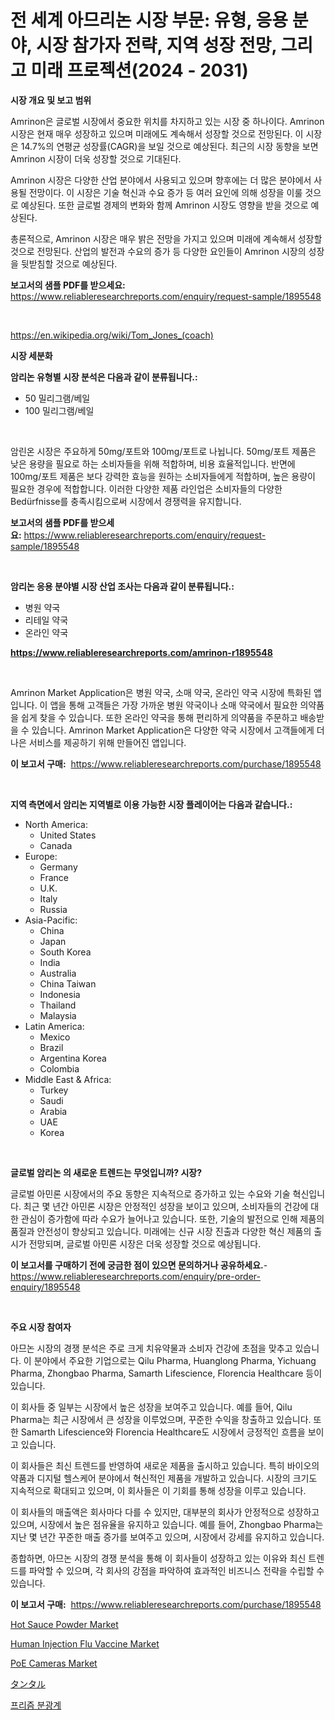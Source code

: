 <p><h1>전 세계 아므리논 시장 부문: 유형, 응용 분야, 시장 참가자 전략, 지역 성장 전망, 그리고 미래 프로젝션(2024 - 2031)</h1></p><p><strong>시장 개요 및 보고 범위</strong></p>
<p><p>Amrinon은 글로벌 시장에서 중요한 위치를 차지하고 있는 시장 중 하나이다. Amrinon 시장은 현재 매우 성장하고 있으며 미래에도 계속해서 성장할 것으로 전망된다. 이 시장은 14.7%의 연평균 성장률(CAGR)을 보일 것으로 예상된다. 최근의 시장 동향을 보면 Amrinon 시장이 더욱 성장할 것으로 기대된다.</p><p>Amrinon 시장은 다양한 산업 분야에서 사용되고 있으며 향후에는 더 많은 분야에서 사용될 전망이다. 이 시장은 기술 혁신과 수요 증가 등 여러 요인에 의해 성장을 이룰 것으로 예상된다. 또한 글로벌 경제의 변화와 함께 Amrinon 시장도 영향을 받을 것으로 예상된다.</p><p>총론적으로, Amrinon 시장은 매우 밝은 전망을 가지고 있으며 미래에 계속해서 성장할 것으로 전망된다. 산업의 발전과 수요의 증가 등 다양한 요인들이 Amrinon 시장의 성장을 뒷받침할 것으로 예상된다.</p></p>
<p><strong>보고서의 샘플 PDF를 받으세요:</strong> <a href="https://www.reliableresearchreports.com/enquiry/request-sample/1895548">https://www.reliableresearchreports.com/enquiry/request-sample/1895548</a></p>
<p>&nbsp;</p>
<p><a href="https://en.wikipedia.org/wiki/Tom_Jones_(coach)">https://en.wikipedia.org/wiki/Tom_Jones_(coach)</a></p>
<p><strong>시장 세분화</strong></p>
<p><strong>암리논 유형별 시장 분석은 다음과 같이 분류됩니다.:</strong></p>
<p><ul><li>50 밀리그램/베일</li><li>100 밀리그램/베일</li></ul></p>
<p>&nbsp;</p>
<p><p>암린온 시장은 주요하게 50mg/포트와 100mg/포트로 나뉩니다. 50mg/포트 제품은 낮은 용량을 필요로 하는 소비자들을 위해 적합하며, 비용 효율적입니다. 반면에 100mg/포트 제품은 보다 강력한 효능을 원하는 소비자들에게 적합하며, 높은 용량이 필요한 경우에 적합합니다. 이러한 다양한 제품 라인업은 소비자들의 다양한 Bedürfnisse를 충족시킴으로써 시장에서 경쟁력을 유지합니다.</p></p>
<p><strong>보고서의 샘플 PDF를 받으세요:</strong>&nbsp;<a href="https://www.reliableresearchreports.com/enquiry/request-sample/1895548">https://www.reliableresearchreports.com/enquiry/request-sample/1895548</a></p>
<p>&nbsp;</p>
<p><strong> 암리논 응용 분야별 시장 산업 조사는 다음과 같이 분류됩니다.:</strong></p>
<p><ul><li>병원 약국</li><li>리테일 약국</li><li>온라인 약국</li></ul></p>
<p><strong><a href="https://www.reliableresearchreports.com/amrinon-r1895548">https://www.reliableresearchreports.com/amrinon-r1895548</a></strong></p>
<p>&nbsp;</p>
<p><p>Amrinon Market Application은 병원 약국, 소매 약국, 온라인 약국 시장에 특화된 앱입니다. 이 앱을 통해 고객들은 가장 가까운 병원 약국이나 소매 약국에서 필요한 의약품을 쉽게 찾을 수 있습니다. 또한 온라인 약국을 통해 편리하게 의약품을 주문하고 배송받을 수 있습니다. Amrinon Market Application은 다양한 약국 시장에서 고객들에게 더 나은 서비스를 제공하기 위해 만들어진 앱입니다.</p></p>
<p><strong>이 보고서 구매:</strong>&nbsp; <a href="https://www.reliableresearchreports.com/purchase/1895548">https://www.reliableresearchreports.com/purchase/1895548</a></p>
<p>&nbsp;</p>
<p><strong>지역 측면에서 암리논 지역별로 이용 가능한 시장 플레이어는 다음과 같습니다.:</strong></p>
<p><ul>
    <li>
        North America:
        <ul>
            <li>United States</li>
            <li>Canada</li>
        </ul>
    </li>
    <li>
        Europe:
        <ul>
            <li>Germany</li>
            <li>France</li>
            <li>U.K.</li>
            <li>Italy</li>
            <li>Russia</li>
        </ul>
    </li>
    <li>
        Asia-Pacific:
        <ul>
            <li>China</li>
            <li>Japan</li>
            <li>South Korea</li>
            <li>India</li>
            <li>Australia</li>
            <li>China Taiwan</li>
            <li>Indonesia</li>
            <li>Thailand</li>
            <li>Malaysia</li>
        </ul>
    </li>
    <li>
        Latin America:
        <ul>
            <li>Mexico</li>
            <li>Brazil</li>
            <li>Argentina Korea</li>
            <li>Colombia</li>
        </ul>
    </li>
    <li>
        Middle East & Africa:
        <ul>
            <li>Turkey</li>
            <li>Saudi</li>
            <li>Arabia</li>
            <li>UAE</li>
            <li>Korea</li>
        </ul>
    </li>
    </ul></p>
<p>&nbsp;</p>
<p><strong>글로벌 암리논 의 새로운 트렌드는 무엇입니까? 시장?</strong></p>
<p><p>글로벌 아민론 시장에서의 주요 동향은 지속적으로 증가하고 있는 수요와 기술 혁신입니다. 최근 몇 년간 아민론 시장은 안정적인 성장을 보이고 있으며, 소비자들의 건강에 대한 관심이 증가함에 따라 수요가 늘어나고 있습니다. 또한, 기술의 발전으로 인해 제품의 품질과 안전성이 향상되고 있습니다. 미래에는 신규 시장 진출과 다양한 혁신 제품의 출시가 전망되며, 글로벌 아민론 시장은 더욱 성장할 것으로 예상됩니다.</p></p>
<p><strong>이 보고서를 구매하기 전에 궁금한 점이 있으면 문의하거나 공유하세요.</strong>- <a href="https://www.reliableresearchreports.com/enquiry/pre-order-enquiry/1895548">https://www.reliableresearchreports.com/enquiry/pre-order-enquiry/1895548</a></p>
<p>&nbsp;</p>
<p><strong>주요 시장 참여자</strong></p>
<p><p>아므논 시장의 경쟁 분석은 주로 크게 치유약물과 소비자 건강에 초점을 맞추고 있습니다. 이 분야에서 주요한 기업으로는 Qilu Pharma, Huanglong Pharma, Yichuang Pharma, Zhongbao Pharma, Samarth Lifescience, Florencia Healthcare 등이 있습니다.</p><p>이 회사들 중 일부는 시장에서 높은 성장을 보여주고 있습니다. 예를 들어, Qilu Pharma는 최근 시장에서 큰 성장을 이루었으며, 꾸준한 수익을 창출하고 있습니다. 또한 Samarth Lifescience와 Florencia Healthcare도 시장에서 긍정적인 흐름을 보이고 있습니다.</p><p>이 회사들은 최신 트렌드를 반영하여 새로운 제품을 출시하고 있습니다. 특히 바이오의약품과 디지털 헬스케어 분야에서 혁신적인 제품을 개발하고 있습니다. 시장의 크기도 지속적으로 확대되고 있으며, 이 회사들은 이 기회를 통해 성장을 이루고 있습니다.</p><p>이 회사들의 매출액은 회사마다 다를 수 있지만, 대부분의 회사가 안정적으로 성장하고 있으며, 시장에서 높은 점유율을 유지하고 있습니다. 예를 들어, Zhongbao Pharma는 지난 몇 년간 꾸준한 매출 증가를 보여주고 있으며, 시장에서 강세를 유지하고 있습니다.</p><p>종합하면, 아므논 시장의 경쟁 분석을 통해 이 회사들이 성장하고 있는 이유와 최신 트렌드를 파악할 수 있으며, 각 회사의 강점을 파악하여 효과적인 비즈니스 전략을 수립할 수 있습니다.</p></p>
<p><strong>이 보고서 구매:</strong>&nbsp;&nbsp;<a href="https://www.reliableresearchreports.com/purchase/1895548">https://www.reliableresearchreports.com/purchase/1895548</a></p>
<p><p><a href="https://medium.com/@luke.bailey5468/hot-sauce-powder-market-size-share-analysis-growth-trends-forecast-2024-2031-90cb13c48e0f">Hot Sauce Powder Market</a></p><p><a href="https://issuu.com/reportprime-2/docs/human-injection-flu-vaccine-market-size-2030.pptx">Human Injection Flu Vaccine Market</a></p><p><a href="https://github.com/salfordkingie/Market-Research-Report-List-1/blob/main/poe-cameras-market.md">PoE Cameras Market</a></p><p><a href="https://medium.com/@sashabeier2023/%E3%82%BF%E3%83%B3%E3%82%BF%E3%83%AB%E5%B8%82%E5%A0%B4%E3%81%AE%E8%A6%8F%E6%A8%A1-%E3%82%B7%E3%82%A7%E3%82%A2-%E3%83%88%E3%83%AC%E3%83%B3%E3%83%89%E5%88%86%E6%9E%90%E3%83%AC%E3%83%9D%E3%83%BC%E3%83%88-%E8%A3%BD%E5%93%81%E5%88%A5-%E5%8C%96%E5%AD%A6%E7%B2%BE%E8%A3%BD-%E9%9B%BB%E8%A7%A3%E8%A3%BD%E9%80%A0-%E9%87%91%E5%B1%9E%E5%8A%A0%E5%B7%A5-%E9%99%BD%E6%A5%B5%E7%B2%89%E6%9C%AB%E3%81%A8%E3%83%AF%E3%82%A4%E3%83%A4%E3%83%BC-%E3%82%B9%E3%83%BC%E3%83%91%E3%83%BC%E5%90%88%E9%87%91-%E3%82%B9%E3%83%91%E3%83%83%E3%82%BF%E3%83%AA%E3%83%B3%E3%82%B0%E3%82%BF%E3%83%BC%E3%82%B2%E3%83%83%E3%83%88-%E3%81%8A%E3%82%88%E3%81%B3%E3%82%BB%E3%82%B0%E3%83%A1%E3%83%B3%E3%83%88%E4%BA%88%E6%B8%AC-2024%E5%B9%B4%E3%81%8B%E3%82%892031%E5%B9%B4%E3%81%BE%E3%81%A7-4cf79339a22a">タンタル</a></p><p><a href="https://medium.com/@uisoxxuy65/2024%EB%85%84%EB%B6%80%ED%84%B0-2031%EB%85%84%EA%B9%8C%EC%A7%80-6-7-%EC%97%B0%EA%B0%84-%EC%84%B1%EC%9E%A5%EB%A5%A0%EB%A1%9C-%ED%99%95%EC%9E%A5%EB%90%98%EB%8A%94-%ED%94%84%EB%A6%AC%EC%A6%98-%EB%B6%84%EA%B4%91%EA%B3%84-%EC%8B%9C%EC%9E%A5-%EA%B7%9C%EB%AA%A8%EC%97%90-%EB%8C%80%ED%95%9C-%ED%86%B5%EC%B0%B0%EB%A0%A5-164ca1e16037">프리즘 분광계</a></p></p>